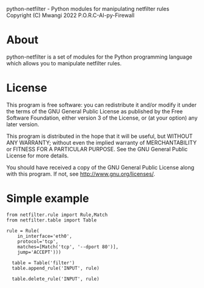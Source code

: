 python-netfilter - Python modules for manipulating netfilter rules  
Copyright (C) Mwangi 2022 P.O.R.C-AI-py-Firewall


About
=====

python-netfilter is a set of modules for the Python programming language which
allows you to manipulate netfilter rules.

License
=======

This program is free software: you can redistribute it and/or modify
it under the terms of the GNU General Public License as published by
the Free Software Foundation, either version 3 of the License, or
(at your option) any later version.

This program is distributed in the hope that it will be useful,
but WITHOUT ANY WARRANTY; without even the implied warranty of
MERCHANTABILITY or FITNESS FOR A PARTICULAR PURPOSE.  See the
GNU General Public License for more details.

You should have received a copy of the GNU General Public License
along with this program.  If not, see <http://www.gnu.org/licenses/>.

Simple example
==============

    from netfilter.rule import Rule,Match
    from netfilter.table import Table

    rule = Rule(
        in_interface='eth0',
        protocol='tcp',
        matches=[Match('tcp', '--dport 80')],
        jump='ACCEPT')))

      table = Table('filter')
      table.append_rule('INPUT', rule)

      table.delete_rule('INPUT', rule)
